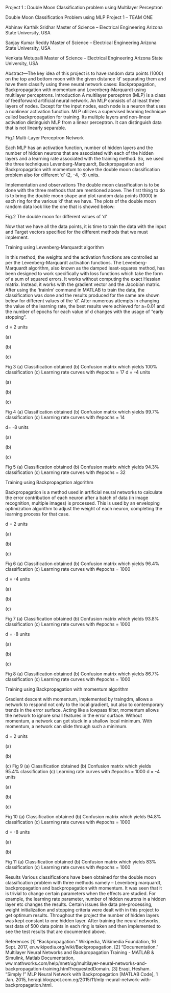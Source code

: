 Project 1 : Double Moon Classification problem using Multilayer Perceptron

Double Moon Classification Problem using MLP
		Project 1 – TEAM ONE


Abhinav Karthik Sridhar
Master of Science – Electrical Engineering
Arizona State University, USA

Sanjay Kumar Reddy
Master of Science – Electrical Engineering
Arizona State University, USA

Venkata Motupalli
Master of Science – Electrical Engineering
Arizona State University, USA


Abstract—The key idea of this project is to have random data points (1000) on the top and bottom moon with the given distance ‘d’ separating them and have them classify using three neural network cases: Backpropagation, Backpropagation with momentum and Levenberg-Marquardt using multilayer perceptrons.
Introduction 
A multilayer perceptron (MLP) is a class of feedforward artificial neural network. An MLP consists of at least three layers of nodes. Except for the input nodes, each node is a neuron that uses a nonlinear activation function. MLP utilizes a supervised learning technique called backpropagation for training. Its multiple layers and non-linear activation distinguish MLP from a linear perceptron. It can distinguish data that is not linearly separable.

Fig.1 Multi-Layer Perceptron Network

Each MLP has an activation function, number of hidden layers and the number of hidden neurons that are associated with each of the hidden layers and a learning rate associated with the training method. So, we used the three techniques Levenberg-Marquardt, Backpropagation and Backpropagation with momentum to solve the double moon classification problem also for different ‘d’ (2, -4, -8) units.

Implementation and observations
The double moon classification is to be done with the three methods that are mentioned above. The first thing to do is to bring the double moon shape and plot random data points (1000) in each ring for the various ‘d’ that we have. The plots of the double moon random data look like the one that is showed below:


Fig.2 The double moon for different values of ‘d’

Now that we have all the data points, it is time to train the data with the input and Target vectors specified for the different methods that we must implement. 

Training using Levenberg-Marquardt algorithm

In this method, the weights and the activation functions are controlled as per the Levenberg-Marquardt activation functions. The Levenberg-Marquardt algorithm, also known as the damped least-squares method, has been designed to work specifically with loss functions which take the form of a sum of squared errors. It works without computing the exact Hessian matrix. Instead, it works with the gradient vector and the Jacobian matrix. After using the ‘trainlm’ command in MATLAB to train the data, the classification was done and the results produced for the same are shown below for different values of the ‘d’. After numerous attempts in changing the value of the learning rate, the best results were achieved for a=0.01 and the number of epochs for each value of d changes with the usage of “early stopping”.

d = 2 units

(a)

(b)

(c)

Fig 3 (a) Classification obtained (b) Confusion matrix which yields 100% classification (c) Learning rate curves with #epochs = 17
d = -4 units


(a)

(b)

(c)

Fig 4 (a) Classification obtained (b) Confusion matrix which yields 99.7% classification (c) Learning rate curves with #epochs = 14

d= -8 units

(a)

(b)

(c)

Fig 5 (a) Classification obtained (b) Confusion matrix which yields 94.3% classification (c) Learning rate curves with #epochs = 32

Training using Backpropagation algorithm

Backpropagation is a method used in artificial neural networks to calculate the error contribution of each neuron after a batch of data (in image recognition, multiple images) is processed. This is used by an enveloping optimization algorithm to adjust the weight of each neuron, completing the learning process for that case. 

d = 2 units

(a)

(b)

(c)

Fig 6 (a) Classification obtained (b) Confusion matrix which yields 96.4% classification (c) Learning rate curves with #epochs = 1000


d = -4 units

(a)

(b)

(c)

Fig 7 (a) Classification obtained (b) Confusion matrix which yields 93.8% classification (c) Learning rate curves with #epochs = 1000

d = -8 units


(a)

(b)

(c)

Fig 8 (a) Classification obtained (b) Confusion matrix which yields 86.7% classification (c) Learning rate curves with #epochs = 1000

Training using Backpropagation with momentum algorithm

Gradient descent with momentum, implemented by traingdm, allows a network to respond not only to the local gradient, but also to contemporary trends in the error surface. Acting like a lowpass filter, momentum allows the network to ignore small features in the error surface. Without momentum, a network can get stuck in a shallow local minimum. With momentum, a network can slide through such a minimum.

d = 2 units


(a)

(b)

(c)
Fig 9 (a) Classification obtained (b) Confusion matrix which yields 95.4% classification (c) Learning rate curves with #epochs = 1000
d = -4 units

(a)

(b)

(c)

Fig 10 (a) Classification obtained (b) Confusion matrix which yields 94.8% classification (c) Learning rate curves with #epochs = 1000

d = -8 units

(a)

(b)

Fig 11 (a) Classification obtained (b) Confusion matrix which yields 83% classification (c) Learning rate curves with #epochs = 1000


Results
Various classifications have been obtained for the double moon classification problem with three methods namely – Levenberg marquardt, backpropagation and backpropagation with momentum. It was seen that it is trivial to change certain parameters when the effects are studied. For example, the learning rate parameter, number of hidden neurons in a hidden layer etc changes the results. Certain issues like data pre-processing, weight initialization and stopping criteria were dealt with in this project to get optimum results. Throughout the project the number of hidden layers was kept constant to one hidden layer. After training the neural networks, test data of 500 data points in each ring is taken and then implemented to see the test results that are documented above.

References
[1] “Backpropagation.” Wikipedia, Wikimedia Foundation, 16 Sept. 2017, en.wikipedia.org/wiki/Backpropagation.
[2] “Documentation.” Multilayer Neural Networks and Backpropagation Training - MATLAB & Simulink, Matlab Documentation, ww.mathworks.com/help/nnet/ug/multilayer-neural-networks-and-backpropagation-training.html?requestedDomain.
[3] Eraqi, Hesham. “Simply !” MLP Neural Network with Backpropagation [MATLAB Code], 1 Jan. 2015, heraqi.blogspot.com.eg/2015/11/mlp-neural-network-with-backpropagation.html.
























